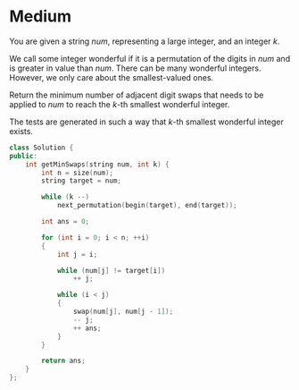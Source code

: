 # Medium

You are given a string $num$, representing a large integer, and an integer $k$.

We call some integer wonderful if it is a permutation of the digits in $num$ and is greater in value than $num$. There can be many wonderful integers. However, we only care about the smallest-valued ones.

Return the minimum number of adjacent digit swaps that needs to be applied to $num$ to reach the $k$-th smallest wonderful integer.

The tests are generated in such a way that $k$-th smallest wonderful integer exists.

```cpp
class Solution {
public:
    int getMinSwaps(string num, int k) {
        int n = size(num);
        string target = num;

        while (k --)
            next_permutation(begin(target), end(target));

        int ans = 0;

        for (int i = 0; i < n; ++i)
        {
            int j = i;

            while (num[j] != target[i])
                ++ j;

            while (i < j)
            {
                swap(num[j], num[j - 1]);
                -- j;
                ++ ans;
            }
        }

        return ans;
    }
};
```
